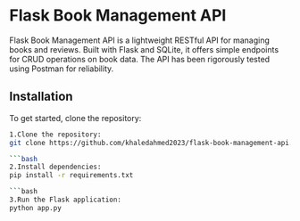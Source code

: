 # Flask Book Management API

Flask Book Management API is a lightweight RESTful API for managing books and reviews. Built with Flask and SQLite, it offers simple endpoints for CRUD operations on book data. The API has been rigorously tested using Postman for reliability.

## Installation

To get started, clone the repository:

```bash
1.Clone the repository:
git clone https://github.com/khaledahmed2023/flask-book-management-api.git](https://github.com/Realmadridcr7123/Flask-Book-API/)

```bash
2.Install dependencies:
pip install -r requirements.txt

```bash
3.Run the Flask application:
python app.py

